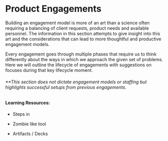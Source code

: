 # Product Engagements

Building an engagement model is more of an art than a science often requiring a balancing of client requests, product needs and available personnel. The information in this section attempts to give insight into this art and the considerations that can lead to more thoughtful and productive engagement models.

Every engagement goes through multiple phases that require us to think differently about the ways in which we approach the given set of problems. Here we will outline the lifecycle of engagements with suggestions on focuses during that key lifecycle moment.

###### \*\*This section does not dictate engagement models or staffing but highlights successful setups from previous engagements.

#### Learning Resources:

* Steps in

* Zombie like tool

* Artifacts / Decks



